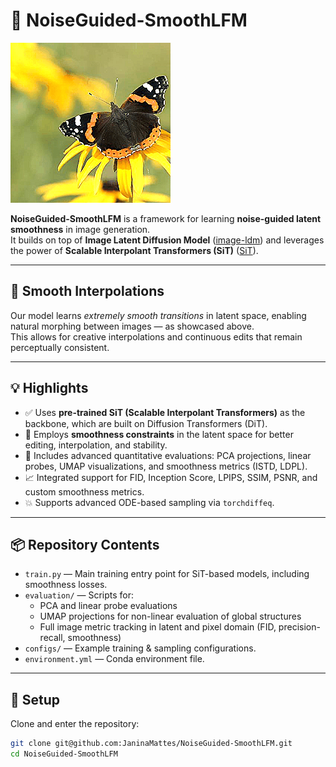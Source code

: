 # 🚀 NoiseGuided-SmoothLFM

![Smooth Interpolation Example](assets/readme/pair_04.gif)

**NoiseGuided-SmoothLFM** is a framework for learning **noise-guided latent smoothness** in image generation.  
It builds on top of **Image Latent Diffusion Model** ([image-ldm](https://github.com/joh-schb/image-ldm)) and leverages the power of **Scalable Interpolant Transformers (SiT)** ([SiT](https://github.com/willisma/SiT)).

---

## 🌊 Smooth Interpolations

Our model learns *extremely smooth transitions* in latent space, enabling natural morphing between images — as showcased above.  
This allows for creative interpolations and continuous edits that remain perceptually consistent.

---

## 💡 Highlights

- ✅ Uses **pre-trained SiT (Scalable Interpolant Transformers)** as the backbone, which are built on Diffusion Transformers (DiT).
- 🧊 Employs **smoothness constraints** in the latent space for better editing, interpolation, and stability.
- 🔬 Includes advanced quantitative evaluations: PCA projections, linear probes, UMAP visualizations, and smoothness metrics (ISTD, LDPL).
- 📈 Integrated support for FID, Inception Score, LPIPS, SSIM, PSNR, and custom smoothness metrics.
- 💥 Supports advanced ODE-based sampling via `torchdiffeq`.

---

## 📦 Repository Contents

- `train.py` — Main training entry point for SiT-based models, including smoothness losses.
- `evaluation/` — Scripts for:
  - PCA and linear probe evaluations
  - UMAP projections for non-linear evaluation of global structures
  - Full image metric tracking in latent and pixel domain (FID, precision-recall, smoothness)
- `configs/` — Example training & sampling configurations.
- `environment.yml` — Conda environment file.

---

## 🔧 Setup

Clone and enter the repository:

```bash
git clone git@github.com:JaninaMattes/NoiseGuided-SmoothLFM.git
cd NoiseGuided-SmoothLFM
